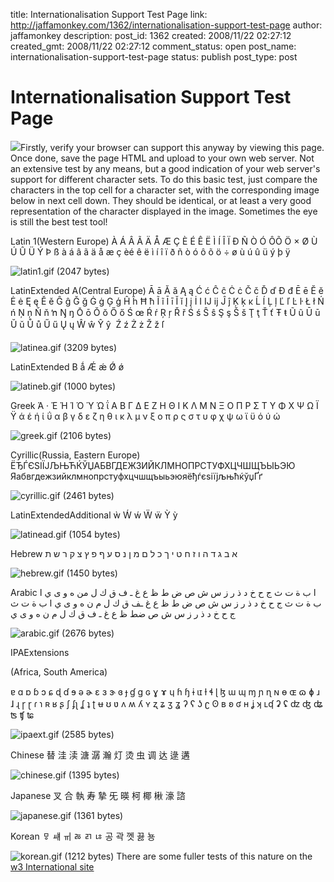 title: Internationalisation Support Test Page
link: http://jaffamonkey.com/1362/internationalisation-support-test-page
author: jaffamonkey
description: 
post_id: 1362
created: 2008/11/22 02:27:12
created_gmt: 2008/11/22 02:27:12
comment_status: open
post_name: internationalisation-support-test-page
status: publish
post_type: post

<!--Firstly, verify your browser can support this anyway by viewing this page.  Once done, save the page HTML and upload to your own web server.  Not an extensive test by any means, but a good indication of your website's support for different character sets.-->

# Internationalisation Support Test Page

![](http://www.jaffamonkey.co.uk/wp-content/uploads/internationalization.jpg)Firstly, verify your browser can support this anyway by viewing this page. Once done, save the page HTML and upload to your own web server. Not an extensive test by any means, but a good indication of your web server's support for different character sets. To do this basic test, just compare the characters in the top cell for a character set, with the corresponding image below in next cell down. They should be identical, or at least a very good representation of the character displayed in the image. Sometimes the eye is still the best test tool! 

Latin 1(Western Europe) 
À Á Â Ã Ä Å Æ Ç È É Ê Ë Ì Í Î Ï Ð Ñ Ò Ó ÔÕ Ö × Ø Ù Ú Û Ü Ý Þ ß à á â ã ä å æ ç èé ê ë ì í î ï ð ñ ò ó ô õ ö ÷ ø ù ú û ü ý þ ÿ 

![latin1.gif \(2047 bytes\)](http://www.unhchr.ch/udhr/techhelp/images/latin1.gif)

LatinExtended A(Central Europe) 
Ā ā Ă ă Ą ą Ć ć Ĉ ĉ Ċ ċ Č č Ď ď Đ đ Ē ē Ĕ ĕ Ė ė Ę ę Ě ě Ĝ ĝ Ğ ğ Ġ ġ Ģ ģ Ĥ ĥ Ħ ħ Ĩ ĩ Ī ī Ĭ ĭ Į į İ I Ĳ ĳ Ĵ ĵ Ķ ķ ĸ Ĺ ĺ Ļ ļ Ľ ľ Ŀ ŀ Ł ł Ń ń Ņ ņ Ň ň ŉ Ŋ ŋ Ō ō Ŏ ŏ Ő ő Ś œ Ŕ ŕ Ŗ ŗ Ř ř Ś ś Ŝ ŝ Ş ş Š š Ţ ţ Ť ť Ŧ ŧ Ũ ũ Ū ū Ŭ ŭ Ů ů Ű ű Ų ų Ŵ ŵ Ŷ ŷ  Ź ź Ż ż Ž ž ſ

![latinea.gif \(3209 bytes\)](http://www.unhchr.ch/udhr/techhelp/images/latinea.gif)

LatinExtended B 
ǻ Ǽ ǽ Ǿ ǿ

![latineb.gif \(1000 bytes\)](http://www.unhchr.ch/udhr/techhelp/images/latineb.gif)

Greek
Ά · Έ Ή Ί Ό Ύ Ώ ΐ Α Β Γ Δ Ε Ζ Η Θ Ι Κ Λ Μ Ν Ξ Ο Π Ρ Σ Τ Υ Φ Χ Ψ Ω Ϊ Ϋ ά έ ή ί ΰ α β γ δ ε ζ η θ ι κ λ μ ν ξ ο π ρ ς σ τ υ φ χ ψ ω ϊ ϋ ό ύ ώ 

![greek.gif \(2106 bytes\)](http://www.unhchr.ch/udhr/techhelp/images/greek.gif)

Cyrillic(Russia, Eastern Europe) 
ЁЂЃЄЅІЇЈЉЊЋЌЎЏАБВГДЕЖЗИЙКЛМНОПРСТУФХЦЧШЩЪЫЬЭЮ ЯабвгдежзийклмнопрстуфхцчшщъыьэюяёђѓєѕіїјљњћќўџҐґ

![cyrillic.gif \(2461 bytes\)](http://www.unhchr.ch/udhr/techhelp/images/cyrillic.gif)

LatinExtendedAdditional 
ẁ Ẃ ẃ Ẅ ẅ Ỳ ỳ

![latinead.gif \(1054 bytes\)](http://www.unhchr.ch/udhr/techhelp/images/latinead.gif)

Hebrew
א ב ג ד ה ו ז ח ט י ך כ ל ם מ ן נ ס ע ף פ ץ צ ק ר ש ת

![hebrew.gif \(1450 bytes\)](http://www.unhchr.ch/udhr/techhelp/images/hebrew.gif)

Arabic
ا ب ة ت ث ج ح خ د ذ ر ز س ش ص ض ط ظ ع غ ـ ف ق ك ل من ه و ى ي ا ب ة ت ث ج ح خ د ذ ر ز س ش ص ض ط ظ ع غ ـف ق ك ل م ن ه و ى ي ا ب ة ت ث ج ح خ د ذ ر ز س ش ص ضط ظ ع غ ـ ف ق ك ل م ن ه و ى ي 

![arabic.gif \(2676 bytes\)](http://www.unhchr.ch/udhr/techhelp/images/arabic.gif)

IPAExtensions 

(Africa, South America)

ɐ ɑ ɒ ɓ ɔ ɕ ɖ ɗ ɘ ə ɚ ɛ ɜ ɝ ɞ ɟ ɠ ɡ ɢ ɣ ɤ ɥ ɦ ɧ ɨ ɩɪ ɫ ɬ ɭ ɮ ɯ ɰ ɱ ɲ ɳ ɴ ɵ ɶ ɷ ɸ ɹ ɺ ɻ ɼ ɽ ɾ ɿ ʀ ʁ ʂ ʃ ʄʅ ʆ ʇ ʈ ʉ ʊ ʋ ʌ ʍ ʎ ʏ ʐ ʑ ʒ ʓ ʔ ʕ ʖ ʗ ʘ ʙ ʚ ʛ ʜ ʝ ʞ ʟʠ ʡ ʢ ʣ ʤ ʥ ʦ ʧ ʨ 

![ipaext.gif \(2585 bytes\)](http://www.unhchr.ch/udhr/techhelp/images/ipaext.gif)

Chinese
替 洼 渎 溏 潺 瀚 灯 烫 虫 调 达 逯 遘

![chinese.gif \(1395 bytes\)](http://www.unhchr.ch/udhr/techhelp/images/chinese.gif)

Japanese
叉 合 執 寿 摯 旡 暎 柯 椰 楸 濠 諮

![japanese.gif \(1361 bytes\)](http://www.unhchr.ch/udhr/techhelp/images/japanese.gif)

Korean
ㅱ ㆈ ㆌ ㅭ ㄺ ㄶ 공 곽 껫 끓 뇽

![korean.gif \(1212 bytes\)](http://www.unhchr.ch/udhr/techhelp/images/korean.gif)
There are some fuller tests of this nature on the [w3 International site](http://www.w3.org/blog/International?cat=26)
